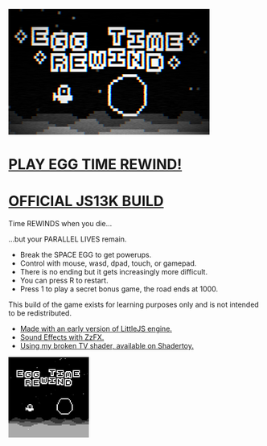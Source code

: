 ![Space Huggers - A JS13k Game by Frank Force](/screen1.png)

# [PLAY EGG TIME REWIND!](https://killedbyapixel.github.io/EggTimeRewind13k)
# [OFFICIAL JS13K BUILD](https://js13kgames.com/entries/egg-time-rewind)

Time REWINDS when you die...

...but your PARALLEL LIVES remain.

- Break the SPACE EGG to get powerups.
- Control with mouse, wasd, dpad, touch, or gamepad.
- There is no ending but it gets increasingly more difficult.
- You can press R to restart.
- Press 1 to play a secret bonus game, the road ends at 1000.

This build of the game exists for learning purposes only and is not intended to be redistributed.

- [Made with an early version of LittleJS engine.](https://github.com/KilledByAPixel/LittleJS)
- [Sound Effects with ZzFX.](https://killedbyapixel.github.io/ZzFX/)
- [Using my broken TV shader, available on Shadertoy.](https://www.shadertoy.com/view/wslcD8)

![Space Huggers - A JS13k Game by Frank Force](/screen2.png)
